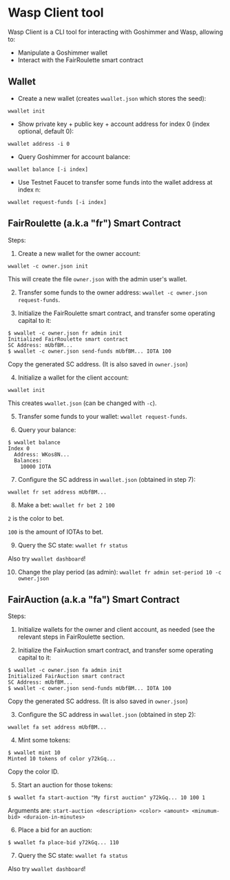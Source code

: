 # Wasp Client tool

Wasp Client is a CLI tool for interacting with Goshimmer and Wasp, allowing to:

* Manipulate a Goshimmer wallet
* Interact with the FairRoulette smart contract

## Wallet

* Create a new wallet (creates `wwallet.json` which stores the seed):

```
wwallet init
```

* Show private key + public key + account address for index 0 (index optional, default 0):

```
wwallet address -i 0
```

* Query Goshimmer for account balance:

```
wwallet balance [-i index]
```

* Use Testnet Faucet to transfer some funds into the wallet address at index n:

```
wwallet request-funds [-i index]
```

## FairRoulette (a.k.a "fr") Smart Contract

Steps:

1. Create a new wallet for the owner account:

```
wwallet -c owner.json init
```

This will create the file `owner.json` with the admin user's wallet.

2. Transfer some funds to the owner address: `wwallet -c owner.json request-funds`.

3. Initialize the FairRoulette smart contract, and transfer some operating
   capital to it:

```
$ wwallet -c owner.json fr admin init
Initialized FairRoulette smart contract
SC Address: mUbfBM...
$ wwallet -c owner.json send-funds mUbfBM... IOTA 100
```

Copy the generated SC address. (It is also saved in `owner.json`)

4. Initialize a wallet for the client account:

```
wwallet init
```

This creates `wwallet.json` (can be changed with `-c`).

5. Transfer some funds to your wallet: `wwallet request-funds`.

6. Query your balance:

```
$ wwallet balance
Index 0
  Address: WKos8N...
  Balances:
    10000 IOTA
```

7. Configure the SC address in `wwallet.json` (obtained in step 7):

```
wwallet fr set address mUbfBM...
```

8. Make a bet: `wwallet fr bet 2 100`

`2` is the color to bet.

`100` is the amount of IOTAs to bet.

9. Query the SC state: `wwallet fr status`

Also try `wwallet dashboard`!

10. Change the play period (as admin): `wwallet fr admin set-period 10 -c owner.json`

## FairAuction (a.k.a "fa") Smart Contract

Steps:

1. Initialize wallets for the owner and client account, as needed (see the
   relevant steps in FairRoulette section.

2. Initialize the FairAuction smart contract, and transfer some operating
   capital to it:

```
$ wwallet -c owner.json fa admin init
Initialized FairAuction smart contract
SC Address: mUbfBM...
$ wwallet -c owner.json send-funds mUbfBM... IOTA 100
```

Copy the generated SC address. (It is also saved in `owner.json`)

3. Configure the SC address in `wwallet.json` (obtained in step 2):

```
wwallet fa set address mUbfBM...
```

4. Mint some tokens:

```
$ wwallet mint 10
Minted 10 tokens of color y72kGq...
```

Copy the color ID.

5. Start an auction for those tokens:

```
$ wwallet fa start-auction "My first auction" y72kGq... 10 100 1
```

Arguments are:  `start-auction <description> <color> <amount> <minumum-bid> <duraion-in-minutes>`

6. Place a bid for an auction:

```
$ wwallet fa place-bid y72kGq... 110
```

7. Query the SC state: `wwallet fa status`

Also try `wwallet dashboard`!
